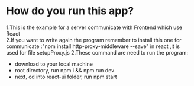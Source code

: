 # How do you run this app?
1.This is the example for a server communicate with Frontend which use React  
2.If you want to write again the program remember to install this one for communicate :"npm install http-proxy-middleware --save" in react ,it is used for file setupProxy.js
2.These command are need to run the program:  
- download to your local machine  
- root directory, run npm i && npm run dev  
- next, cd into react-ui folder, run npm start  
